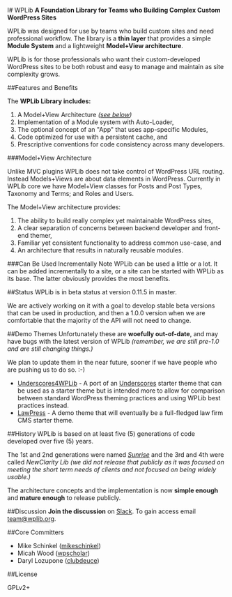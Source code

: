 I# WPLib
**A Foundation Library for Teams who Building Complex Custom WordPress Sites**

WPLib was designed for use by teams who build custom sites and need professional workflow. The library is a **thin layer** that provides a simple **Module System** and a lightweight **Model+View architecture**. 

WPLib is for those professionals who want their custom-developed WordPress sites to be both robust and easy to manage and maintain as site complexity grows. 

##Features and Benefits

The **WPLib Library includes:**

1. A Model+View Architecture _([_see below_](/docs/features-benefits#mv-arch))_
2. Implementation of a Module system with Auto-Loader, 
2. The optional concept of an "App" that uses app-specific Modules,
3. Code optimized for use with a persistent cache, and 
4. Prescriptive conventions for code consistency across many developers.

###<span id="mv-arch" >Model+View Architecture</span>

Unlike MVC plugins WPLib does not take control of WordPress URL routing. Instead Models+Views are about data elements in WordPress. Currently in WPLib core we have Model+View classes for Posts and Post Types, Taxonomy and Terms; and Roles and Users.

The Model+View architecture provides: 

1. The ability to build really complex yet maintainable WordPress sites, 
3. A clear separation of concerns between backend developer and front-end themer,
2. Familiar yet consistent functionality to address common use-case, and 
4. An architecture that results in naturally reusable modules.

###Can Be Used Incrementally
Note WPLib can be used a little or a lot. It can be added incrementally to a site, or a site can be started with WPLib as its base. The latter obviously provides the most benefits.


##Status
WPLib is in beta status at version 0.11.5 in master.

We are actively working on it with a goal to develop stable beta versions that can be used in production, and then a 1.0.0 version when we are comfortable that the majority of the API will not need to change.

##Demo Themes
Unfortunately these are **woefully out-of-date**, and may have bugs with the latest version of WPLib _(remember, we are still pre-1.0 and are still changing things.)_ 

We plan to update them in the near future, sooner if we have people who are pushing us to do so. :-)

- [Underscores4WPLib](https://github.com/wplib/underscores4wplib) - A port of an [Underscores](http://underscores.me) starter theme that can be used as a starter theme but is intended more to allow for comparison between standard WordPress theming practices and using WPLib best practices instead.
- [LawPress](https://github.com/wplib/lawpress) - A demo theme that will eventually be a full-fledged law firm CMS starter theme.

##History
WPLib is based on at least five (5) generations of code developed over five (5) years.

The 1st and 2nd generations were named [_Sunrise_](https://bitbucket.org/newclarity/sunrise-1) and the 3rd and 4th were called _NewClarity Lib (we did not release that publicly as it was focused on meeting the short term needs of clients and not focused on being widely usable.)_

The architecture concepts and the implementation is now **simple enough** and **mature enough** to release publicly.  
 
##Discussion
**Join the discussion** on [Slack](https://wplib.slack.com).  To gain access email [team@wplib.org](mailto:team@wplib.org).

##Core Committers

- Mike Schinkel ([mikeschinkel](https://github.com/mikeschinkel))
- Micah Wood ([wpscholar](https://github.com/wpscholar))
- Daryl Lozupone ([clubdeuce](https://github.com/clubdeuce))

##License 

GPLv2+
